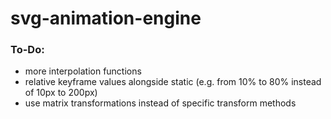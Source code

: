 # svg-animation-engine

### To-Do:

- more interpolation functions
- relative keyframe values alongside static (e.g. from 10% to 80% instead of 10px to 200px)
- use matrix transformations instead of specific transform methods
